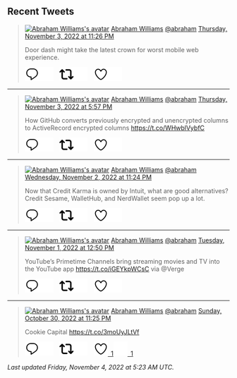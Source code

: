 ## Recent Tweets

> [![Abraham Williams's avatar](https://pbs.twimg.com/profile_images/897079141719195648/_mvh-QJH_mini.jpg)](https://twitter.com/abraham) [Abraham Williams](https://twitter.com/abraham) [@abraham](https://twitter.com/abraham) [Thursday, November 3, 2022 at 11:26 PM](https://twitter.com/abraham/status/1588311745525075968)
>
> Door dash might take the latest crown for worst mobile web experience.
>
> [![Reply](./images/reply_light.svg#gh-light-mode-only "Reply")](https://twitter.com/intent/tweet?in_reply_to=1588311745525075968#gh-light-mode-only)[![Reply](./images/reply.svg#gh-dark-mode-only "Reply")](https://twitter.com/intent/tweet?in_reply_to=1588311745525075968#gh-dark-mode-only)&emsp;[![Retweet](./images/retweet_light.svg#gh-light-mode-only "Retweet")](https://twitter.com/intent/retweet?tweet_id=1588311745525075968#gh-light-mode-only)[![Retweet](./images/retweet.svg#gh-dark-mode-only "Retweet")](https://twitter.com/intent/retweet?tweet_id=1588311745525075968#gh-dark-mode-only)&emsp;[![Like](./images/like_light.svg#gh-light-mode-only "Like")](https://twitter.com/intent/favorite?tweet_id=1588311745525075968#gh-light-mode-only)[![Like](./images/like.svg#gh-dark-mode-only "Like")](https://twitter.com/intent/favorite?tweet_id=1588311745525075968#gh-dark-mode-only)


---

> [![Abraham Williams's avatar](https://pbs.twimg.com/profile_images/897079141719195648/_mvh-QJH_mini.jpg)](https://twitter.com/abraham) [Abraham Williams](https://twitter.com/abraham) [@abraham](https://twitter.com/abraham) [Thursday, November 3, 2022 at 5:57 PM](https://twitter.com/abraham/status/1588228860872740866)
>
> How GitHub converts previously encrypted and unencrypted columns to ActiveRecord encrypted columns https://t.co/WHwblVybfC
>
> [![Reply](./images/reply_light.svg#gh-light-mode-only "Reply")](https://twitter.com/intent/tweet?in_reply_to=1588228860872740866#gh-light-mode-only)[![Reply](./images/reply.svg#gh-dark-mode-only "Reply")](https://twitter.com/intent/tweet?in_reply_to=1588228860872740866#gh-dark-mode-only)&emsp;[![Retweet](./images/retweet_light.svg#gh-light-mode-only "Retweet")](https://twitter.com/intent/retweet?tweet_id=1588228860872740866#gh-light-mode-only)[![Retweet](./images/retweet.svg#gh-dark-mode-only "Retweet")](https://twitter.com/intent/retweet?tweet_id=1588228860872740866#gh-dark-mode-only)&emsp;[![Like](./images/like_light.svg#gh-light-mode-only "Like")](https://twitter.com/intent/favorite?tweet_id=1588228860872740866#gh-light-mode-only)[![Like](./images/like.svg#gh-dark-mode-only "Like")](https://twitter.com/intent/favorite?tweet_id=1588228860872740866#gh-dark-mode-only)


---

> [![Abraham Williams's avatar](https://pbs.twimg.com/profile_images/897079141719195648/_mvh-QJH_mini.jpg)](https://twitter.com/abraham) [Abraham Williams](https://twitter.com/abraham) [@abraham](https://twitter.com/abraham) [Wednesday, November 2, 2022 at 11:24 PM](https://twitter.com/abraham/status/1587948708678729729)
>
> Now that Credit Karma is owned by Intuit, what are good alternatives? Credit Sesame, WalletHub, and NerdWallet seem pop up a lot.
>
> [![Reply](./images/reply_light.svg#gh-light-mode-only "Reply")](https://twitter.com/intent/tweet?in_reply_to=1587948708678729729#gh-light-mode-only)[![Reply](./images/reply.svg#gh-dark-mode-only "Reply")](https://twitter.com/intent/tweet?in_reply_to=1587948708678729729#gh-dark-mode-only)&emsp;[![Retweet](./images/retweet_light.svg#gh-light-mode-only "Retweet")](https://twitter.com/intent/retweet?tweet_id=1587948708678729729#gh-light-mode-only)[![Retweet](./images/retweet.svg#gh-dark-mode-only "Retweet")](https://twitter.com/intent/retweet?tweet_id=1587948708678729729#gh-dark-mode-only)&emsp;[![Like](./images/like_light.svg#gh-light-mode-only "Like")](https://twitter.com/intent/favorite?tweet_id=1587948708678729729#gh-light-mode-only)[![Like](./images/like.svg#gh-dark-mode-only "Like")](https://twitter.com/intent/favorite?tweet_id=1587948708678729729#gh-dark-mode-only)


---

> [![Abraham Williams's avatar](https://pbs.twimg.com/profile_images/897079141719195648/_mvh-QJH_mini.jpg)](https://twitter.com/abraham) [Abraham Williams](https://twitter.com/abraham) [@abraham](https://twitter.com/abraham) [Tuesday, November 1, 2022 at 12:50 PM](https://twitter.com/abraham/status/1587426798433976320)
>
> YouTube’s Primetime Channels bring streaming movies and TV into the YouTube app https://t.co/iGEYkpWCsC via @Verge
>
> [![Reply](./images/reply_light.svg#gh-light-mode-only "Reply")](https://twitter.com/intent/tweet?in_reply_to=1587426798433976320#gh-light-mode-only)[![Reply](./images/reply.svg#gh-dark-mode-only "Reply")](https://twitter.com/intent/tweet?in_reply_to=1587426798433976320#gh-dark-mode-only)&emsp;[![Retweet](./images/retweet_light.svg#gh-light-mode-only "Retweet")](https://twitter.com/intent/retweet?tweet_id=1587426798433976320#gh-light-mode-only)[![Retweet](./images/retweet.svg#gh-dark-mode-only "Retweet")](https://twitter.com/intent/retweet?tweet_id=1587426798433976320#gh-dark-mode-only)&emsp;[![Like](./images/like_light.svg#gh-light-mode-only "Like")](https://twitter.com/intent/favorite?tweet_id=1587426798433976320#gh-light-mode-only)[![Like](./images/like.svg#gh-dark-mode-only "Like")](https://twitter.com/intent/favorite?tweet_id=1587426798433976320#gh-dark-mode-only)


---

> [![Abraham Williams's avatar](https://pbs.twimg.com/profile_images/897079141719195648/_mvh-QJH_mini.jpg)](https://twitter.com/abraham) [Abraham Williams](https://twitter.com/abraham) [@abraham](https://twitter.com/abraham) [Sunday, October 30, 2022 at 11:25 PM](https://twitter.com/abraham/status/1586861887890903046)
>
> Cookie Capital https://t.co/3moUyJLtVf
>
> [![Reply](./images/reply_light.svg#gh-light-mode-only "Reply")](https://twitter.com/intent/tweet?in_reply_to=1586861887890903046#gh-light-mode-only)[![Reply](./images/reply.svg#gh-dark-mode-only "Reply")](https://twitter.com/intent/tweet?in_reply_to=1586861887890903046#gh-dark-mode-only)&emsp;[![Retweet](./images/retweet_light.svg#gh-light-mode-only "Retweet")](https://twitter.com/intent/retweet?tweet_id=1586861887890903046#gh-light-mode-only)[![Retweet](./images/retweet.svg#gh-dark-mode-only "Retweet")](https://twitter.com/intent/retweet?tweet_id=1586861887890903046#gh-dark-mode-only)&emsp;[![Like](./images/like_light.svg#gh-light-mode-only "Like")&ensp;1](https://twitter.com/intent/favorite?tweet_id=1586861887890903046#gh-light-mode-only)[![Like](./images/like.svg#gh-dark-mode-only "Like")&ensp;1](https://twitter.com/intent/favorite?tweet_id=1586861887890903046#gh-dark-mode-only)


_Last updated Friday, November 4, 2022 at 5:23 AM UTC._
